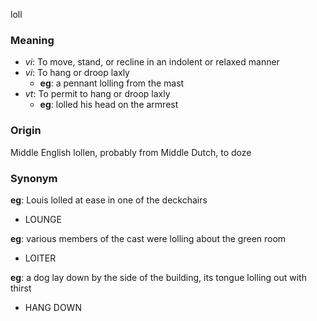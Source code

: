 loll
### Meaning
+ _vi_: To move, stand, or recline in an indolent or relaxed manner
+ _vi_: To hang or droop laxly
    + __eg__: a pennant lolling from the mast
+ _vt_: To permit to hang or droop laxly
    + __eg__: lolled his head on the armrest

### Origin

Middle English lollen, probably from Middle Dutch, to doze

### Synonym

__eg__: Louis lolled at ease in one of the deckchairs

+ LOUNGE

__eg__: various members of the cast were lolling about the green room

+ LOITER

__eg__: a dog lay down by the side of the building, its tongue lolling out with thirst

+ HANG DOWN



